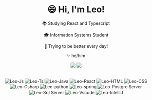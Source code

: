 <h1 align="center">😄 Hi, I'm Leo!</h1> 

<div align="center">
  <p>📚 Studying React and Typescript</p>
  <p>🎓 Information Systems Student</p>
  <p>🚀 Trying to be better every day!</p>
  <p>✨ he/him</li>
</div>


<p align="center">
  <a href="https://github.com/LeandroSFraga">
    <img src="https://github-readme-stats.vercel.app/api?username=LeandroSFraga&count_private=true&show_icons=true&&theme=dracula"/>
    <img src="https://github-readme-stats-eight-theta.vercel.app/api/top-langs/?username=LeandroSFraga&layout=compact&langs_count=8&theme=dracula"/>
  </a>
</p>

<div align="center" style="justify-content: space-between"><br>
  <img align="center" alt="Leo-Js" src="https://img.shields.io/badge/JavaScript-323330?style=for-the-badge&logo=javascript&logoColor=F7DF1E">
  <img align="center" alt="Leo-Ts" src="https://img.shields.io/badge/TypeScript-007ACC?style=for-the-badge&logo=typescript&logoColor=white">
  <img align="center" alt="Leo-Java" src="https://img.shields.io/badge/Java-ED8B00?style=for-the-badge&logo=java&logoColor=white">
  <img align="center" alt="Leo-React" src="https://img.shields.io/badge/React-20232A?style=for-the-badge&logo=react&logoColor=61DAFB">
  <img align="center" alt="Leo-HTML" src="https://img.shields.io/badge/HTML5-E34F26?style=for-the-badge&logo=html5&logoColor=white">
  <img align="center" alt="Leo-CSS" src="https://img.shields.io/badge/CSS3-1572B6?style=for-the-badge&logo=css3&logoColor=white">
  <img align="center" alt="Leo-Csharp" src="https://img.shields.io/badge/C%23-239120?style=for-the-badge&logo=c-sharp&logoColor=white">
  <img align="center" alt="Leo-python" src="https://img.shields.io/badge/Python-FFD43B?style=for-the-badge&logo=python&logoColor=blue">
  <img align="center" alt="Leo-spring" src="https://img.shields.io/badge/Spring-6DB33F?style=for-the-badge&logo=spring&logoColor=white">
  <img align="center" alt="Leo-Postgre Server" src="https://img.shields.io/badge/PostgreSQL-316192?style=for-the-badge&logo=postgresql&logoColor=white"/>
  <img align="center" alt="Leo-Sql Server" src="https://img.shields.io/badge/Microsoft%20SQL%20Server-CC2927?style=for-the-badge&logo=microsoft%20sql%20server&logoColor=white"/>
  <img align="center" alt="Leo-Vscode" src="https://img.shields.io/badge/VSCode-0078D4?style=for-the-badge&logo=visual%20studio%20code&logoColor=white"/>
  <img align="center" alt="Leo-IntelliJ" src="https://img.shields.io/badge/IntelliJ_IDEA-000000.svg?style=for-the-badge&logo=intellij-idea&logoColor=white"/>
</div>

